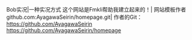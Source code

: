 Bob实况|一种实况方式
这个网站是Fmkli帮助我建立起来的！|
网站模板作者
github.com:AyagawaSeirin/homepage.git|
作者的Git：https://github.com/AyagawaSeirin
https://github.com/AyagawaSeirin/homepage
